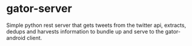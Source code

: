 gator-server
============

Simple python rest server that gets tweets from the twitter api, extracts, dedups and harvests information to bundle up and serve to the gator-android client.
